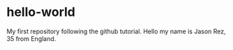 # hello-world
My first repository following the github tutorial.
Hello my name is Jason Rez, 35 from England.
